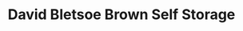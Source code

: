 ---
title: "David Bletsoe Brown Self Storage"
url: /kettering/david-bletsoe-brown-self-storage/
shop: Mieten
---